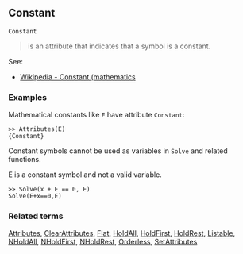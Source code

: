 ## Constant

```
Constant
```

> is an attribute that indicates that a symbol is a constant.
		
See:
* [Wikipedia - Constant (mathematics](https://en.wikipedia.org/wiki/Constant_(mathematics))

### Examples

Mathematical constants like `E` have attribute `Constant`:

```
>> Attributes(E)    
{Constant}
```

Constant symbols cannot be used as variables in `Solve` and related functions.

E is a constant symbol and not a valid variable.
 
```
>> Solve(x + E == 0, E)     
Solve(E+x==0,E)  
```

### Related terms 
[Attributes](Attributes.md), [ClearAttributes](ClearAttributes.md), [Flat](Flat.md), [HoldAll](HoldAll.md), [HoldFirst](HoldFirst.md), [HoldRest](HoldRest.md), [Listable](Listable.md), [NHoldAll](NHoldAll.md), [NHoldFirst](NHoldFirst.md), [NHoldRest](NHoldRest.md),  [Orderless](Orderless.md), [SetAttributes](SetAttributes.md)
